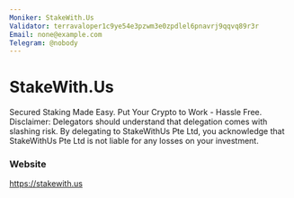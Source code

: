```yaml
---
Moniker: StakeWith.Us
Validator: terravaloper1c9ye54e3pzwm3e0zpdlel6pnavrj9qqvq89r3r
Email: none@example.com
Telegram: @nobody
---
```


# StakeWith.Us

Secured Staking Made Easy. Put Your Crypto to Work - Hassle Free. Disclaimer: Delegators should understand that delegation comes with slashing risk. By delegating to StakeWithUs Pte Ltd, you acknowledge that StakeWithUs Pte Ltd is not liable for any losses on your investment.

### Website

https://stakewith.us

